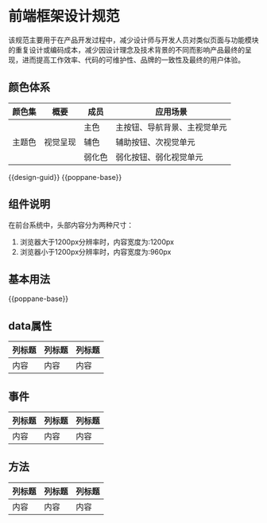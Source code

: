 # 前端框架设计规范

该规范主要用于在产品开发过程中，减少设计师与开发人员对类似页面与功能模块的重复设计或编码成本，减少因设计理念及技术背景的不同而影响产品最终的呈现，进而提高工作效率、代码的可维护性、品牌的一致性及最终的用户体验。

## 颜色体系

<table>
  <thead>
    <tr>
      <th>颜色集</th>
      <th>概要</th>
      <th>成员</th>
      <th>应用场景</th>
    </tr>
  </thead>
  <tbody>
    <tr>
      <td rowspan="3">主题色</td>
      <td rowspan="3">视觉呈现</td>
      <td>主色</td>
      <td>主按钮、导航背景、主视觉单元</td>
    </tr>
    <tr>
      <td>辅色</td>
      <td>辅助按钮、次视觉单元</td>
    </tr>
    <tr>
      <td>弱化色</td>
      <td>弱化按钮、弱化视觉单元</td>
    </tr>
  </tbody>
</table>

{{design-guid}}
{{poppane-base}}

## 组件说明
在前台系统中，头部内容分为两种尺寸：
1. 浏览器大于1200px分辨率时，内容宽度为:1200px
2. 浏览器小于1200px分辨率时，内容宽度为:960px

## 基本用法
{{poppane-base}}

## data属性

| 列标题 | 列标题 | 列标题 |
| ----- | ----- | ----- |
| 内容 | 内容 | 内容 |

## 事件

| 列标题 | 列标题 | 列标题 |
| ----- | ----- | ----- |
| 内容 | 内容 | 内容 |

## 方法

| 列标题 | 列标题 | 列标题 |
| ----- | ----- | ----- |
| 内容 | 内容 | 内容 |
